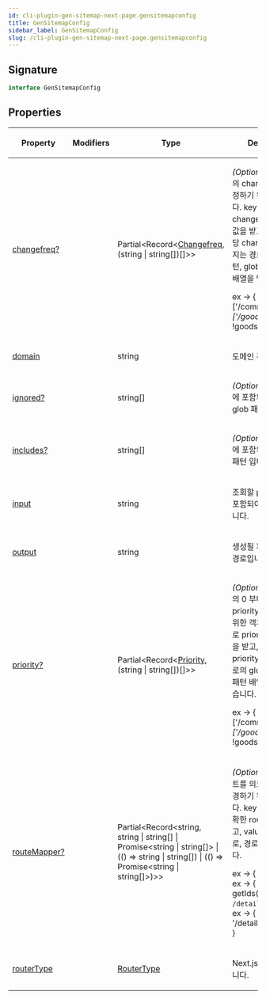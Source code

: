 ```yaml
---
id: cli-plugin-gen-sitemap-next-page.gensitemapconfig
title: GenSitemapConfig
sidebar_label: GenSitemapConfig
slug: /cli-plugin-gen-sitemap-next-page.gensitemapconfig
---
```






## Signature

```typescript
interface GenSitemapConfig 
```

## Properties

<table><thead><tr><th>

Property


</th><th>

Modifiers


</th><th>

Type


</th><th>

Description


</th></tr></thead>
<tbody><tr><td>

[changefreq?](./cli-plugin-gen-sitemap-next-page.gensitemapconfig.changefreq)


</td><td>


</td><td>

Partial&lt;Record&lt;[Changefreq](./cli-plugin-gen-sitemap-next-page.changefreq), (string \| string[])[]&gt;&gt;


</td><td>

_(Optional)_ sitemap 의 changefreq 를 설정하기 위한 객체입니다. key 로 changefreq 중 특정 값을 받고, value 로 해당 changefreq 를 가지는 경로의 glob 패턴, glob 패턴 배열의 배열을 받습니다.

ex -&gt; \{ 'daily': ['/comment/*', ['/goods/*', !goods/review ]] \}


</td></tr>
<tr><td>

[domain](./cli-plugin-gen-sitemap-next-page.gensitemapconfig.domain)


</td><td>


</td><td>

string


</td><td>

도메인 주소입니다.


</td></tr>
<tr><td>

[ignored?](./cli-plugin-gen-sitemap-next-page.gensitemapconfig.ignored)


</td><td>


</td><td>

string[]


</td><td>

_(Optional)_ sitemap 에 포함되지 않는 파일 glob 패턴 입니다.


</td></tr>
<tr><td>

[includes?](./cli-plugin-gen-sitemap-next-page.gensitemapconfig.includes)


</td><td>


</td><td>

string[]


</td><td>

_(Optional)_ sitemap 에 포함되는 파일 glob 패턴 입니다.


</td></tr>
<tr><td>

[input](./cli-plugin-gen-sitemap-next-page.gensitemapconfig.input)


</td><td>


</td><td>

string


</td><td>

조회할 page 파일들이 포함되어있는 폴더 입니다.


</td></tr>
<tr><td>

[output](./cli-plugin-gen-sitemap-next-page.gensitemapconfig.output)


</td><td>


</td><td>

string


</td><td>

생성될 파일이 위치할 경로입니다.


</td></tr>
<tr><td>

[priority?](./cli-plugin-gen-sitemap-next-page.gensitemapconfig.priority)


</td><td>


</td><td>

Partial&lt;Record&lt;[Priority](./cli-plugin-gen-sitemap-next-page.priority), (string \| string[])[]&gt;&gt;


</td><td>

_(Optional)_ sitemap 의 0 부터 1 까지의 priority 를 설정하기 위한 객체입니다. key 로 priority 중 특정 값을 받고, value 로 해당 priority 를 가지는 경로의 glob 패턴, glob 패턴 배열의 배열을 받습니다.

ex -&gt; \{ 1: ['/comment/*', ['/goods/*', !goods/review ]] \}


</td></tr>
<tr><td>

[routeMapper?](./cli-plugin-gen-sitemap-next-page.gensitemapconfig.routemapper)


</td><td>


</td><td>

Partial&lt;Record&lt;string, string \| string[] \| Promise&lt;string \| string[]&gt; \| (() =&gt; string \| string[]) \| (() =&gt; Promise&lt;string \| string[]&gt;)&gt;&gt;


</td><td>

_(Optional)_ 특정 라우트를 의도한 경로로 변경하기 위한 객체입니다. key 로 파일상의 정확한 route 경로를 받고, value 로 변경될 경로, 경로 배열을 받습니다.

ex -&gt; \{ '/': '/home' \} ex -&gt; \{ '/detail/[id]' : getIds().map(id =&gt; `/detail/${id\}`) } ex -&gt; \{ '/detail/[id]' : '/detail/sitemap.xml' \}


</td></tr>
<tr><td>

[routerType](./cli-plugin-gen-sitemap-next-page.gensitemapconfig.routertype)


</td><td>


</td><td>

[RouterType](./cli-plugin-gen-sitemap-next-page.routertype)


</td><td>

Next.js 라우터 타입입니다.


</td></tr>
</tbody></table>


